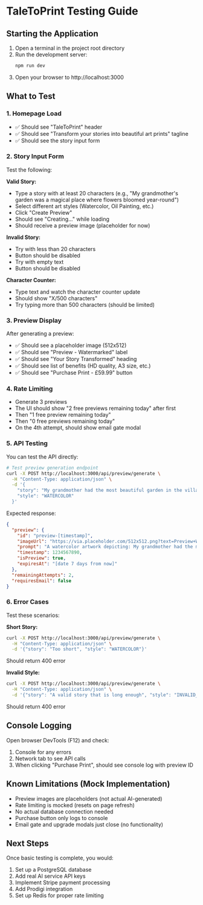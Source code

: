 # TaleToPrint Testing Guide

## Starting the Application

1. Open a terminal in the project root directory
2. Run the development server:
   ```bash
   npm run dev
   ```
3. Open your browser to http://localhost:3000

## What to Test

### 1. Homepage Load
- ✅ Should see "TaleToPrint" header
- ✅ Should see "Transform your stories into beautiful art prints" tagline
- ✅ Should see the story input form

### 2. Story Input Form
Test the following:

**Valid Story:**
- Type a story with at least 20 characters (e.g., "My grandmother's garden was a magical place where flowers bloomed year-round")
- Select different art styles (Watercolor, Oil Painting, etc.)
- Click "Create Preview"
- Should see "Creating..." while loading
- Should receive a preview image (placeholder for now)

**Invalid Story:**
- Try with less than 20 characters
- Button should be disabled
- Try with empty text
- Button should be disabled

**Character Counter:**
- Type text and watch the character counter update
- Should show "X/500 characters"
- Try typing more than 500 characters (should be limited)

### 3. Preview Display
After generating a preview:
- ✅ Should see a placeholder image (512x512)
- ✅ Should see "Preview - Watermarked" label
- ✅ Should see "Your Story Transformed" heading
- ✅ Should see list of benefits (HD quality, A3 size, etc.)
- ✅ Should see "Purchase Print - £59.99" button

### 4. Rate Limiting
- Generate 3 previews
- The UI should show "2 free previews remaining today" after first
- Then "1 free preview remaining today"
- Then "0 free previews remaining today"
- On the 4th attempt, should show email gate modal

### 5. API Testing
You can test the API directly:

```bash
# Test preview generation endpoint
curl -X POST http://localhost:3000/api/preview/generate \
  -H "Content-Type: application/json" \
  -d '{
    "story": "My grandmother had the most beautiful garden in the village",
    "style": "WATERCOLOR"
  }'
```

Expected response:
```json
{
  "preview": {
    "id": "preview-[timestamp]",
    "imageUrl": "https://via.placeholder.com/512x512.png?text=Preview+WATERCOLOR",
    "prompt": "A watercolor artwork depicting: My grandmother had the most beautiful garden in the...",
    "timestamp": 1234567890,
    "isPreview": true,
    "expiresAt": "[date 7 days from now]"
  },
  "remainingAttempts": 2,
  "requiresEmail": false
}
```

### 6. Error Cases
Test these scenarios:

**Short Story:**
```bash
curl -X POST http://localhost:3000/api/preview/generate \
  -H "Content-Type: application/json" \
  -d '{"story": "Too short", "style": "WATERCOLOR"}'
```
Should return 400 error

**Invalid Style:**
```bash
curl -X POST http://localhost:3000/api/preview/generate \
  -H "Content-Type: application/json" \
  -d '{"story": "A valid story that is long enough", "style": "INVALID_STYLE"}'
```
Should return 400 error

## Console Logging

Open browser DevTools (F12) and check:
1. Console for any errors
2. Network tab to see API calls
3. When clicking "Purchase Print", should see console log with preview ID

## Known Limitations (Mock Implementation)

- Preview images are placeholders (not actual AI-generated)
- Rate limiting is mocked (resets on page refresh)
- No actual database connection needed
- Purchase button only logs to console
- Email gate and upgrade modals just close (no functionality)

## Next Steps

Once basic testing is complete, you would:
1. Set up a PostgreSQL database
2. Add real AI service API keys
3. Implement Stripe payment processing
4. Add Prodigi integration
5. Set up Redis for proper rate limiting